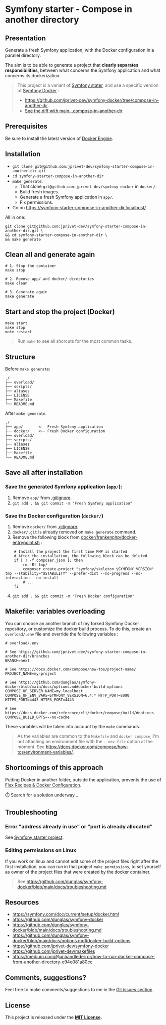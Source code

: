 # Symfony starter - Compose in another directory

## Presentation

Generate a fresh Symfony application, with the Docker configuration in a parallel directory.

The aim is to be able to generate a project that **clearly separates responsibilities**, between what concerns the Symfony application and what concerns its dockerization.

> This project is a variant of [Symfony stater](https://github.com/jprivet-dev/symfony-starter), and use a specific version of [Symfony Docker](https://github.com/dunglas/symfony-docker) : 
> - https://github.com/jprivet-dev/symfony-docker/tree/compose-in-another-dir.
> - [See the diff with main...compose-in-another-dir](https://github.com/jprivet-dev/symfony-docker/compare/main...jprivet-dev:symfony-docker:compose-in-another-dir)

## Prerequisites

Be sure to install the latest version of [Docker Engine](https://docs.docker.com/engine/install/).

## Installation
 
- `git clone git@github.com:jprivet-dev/symfony-starter-compose-in-another-dir.git`
- `cd symfony-starter-compose-in-another-dir`
- `make generate`:
  - That clone `git@github.com:jprivet-dev/symfony-docker` in `docker/`.
  - Build fresh images.
  - Generate a fresh Symfony application in `app/`.
  - Fix permissions.
- Go on https://symfony-starter-compose-in-another-dir.localhost/.

All in one:

```shell
git clone git@github.com:jprivet-dev/symfony-starter-compose-in-another-dir.git \
&& cd symfony-starter-compose-in-another-dir \
&& make generate
```

## Clean all and generate again

```shell
# 1. Stop the container
make stop

# 2. Remove app/ and docker/ directories
make clean

# 3. Generate again
make generate
```

## Start and stop the project (Docker)

```shell
make start
make stop
make restart
```

> Run `make` to see all shorcuts for the most common tasks.

## Structure

Before `make generate`:

```
./
├── overload/
├── scripts/
├── aliases
├── LICENSE
├── Makefile
└── README.md
```

After `make generate`:

```
./
├── app/       <-- Fresh Symfony application
├── docker/    <-- Fresh Docker configuration
├── overload/
├── scripts/
├── aliases
├── LICENSE
├── Makefile
└── README.md
```

## Save all after installation

### Save the generated Symfony application (`app/`):

1. Remove `app/` from [.gitignore](.gitignore).
2. `git add . && git commit -m "Fresh Symfony application"`

### Save the Docker configuration (`docker/`)

1. Remove `docker/` from [.gitignore](.gitignore).
2. `docker/.git` is already removed on `make generate` command.
3. Remove the following block from [docker/frankenphp/docker-entrypoint.sh](docker/frankenphp/docker-entrypoint.sh) :
```shell
	# Install the project the first time PHP is started
	# After the installation, the following block can be deleted
	if [ ! -f composer.json ]; then
		rm -Rf tmp/
		composer create-project "symfony/skeleton $SYMFONY_VERSION" tmp --stability="$STABILITY" --prefer-dist --no-progress --no-interaction --no-install
		# ...
	fi
```
4. `git add . && git commit -m "Fresh Docker configuration"`

## Makefile: variables overloading

You can choose an another branch of my forked Symfony Docker repository, or customize the docker build process. To do this, create an `overload/.env` file and override the following variables :

```dotenv
# overload/.env

# See https://github.com/jprivet-dev/symfony-starter-compose-in-another-dir/branches
BRANCH=next

# See https://docs.docker.com/compose/how-tos/project-name/
PROJECT_NAME=my-project

# See https://github.com/dunglas/symfony-docker/blob/main/docs/options.md#docker-build-options
COMPOSE_UP_SERVER_NAME=my.localhost
COMPOSE_UP_ENV_VARS=SYMFONY_VERSION=6.4.* HTTP_PORT=8000 HTTPS_PORT=4443 HTTP3_PORT=4443

# See https://docs.docker.com/reference/cli/docker/compose/build/#options
COMPOSE_BUILD_OPTS=--no-cache
```

These variables will be taken into account by the `make` commands.

> As the variables are common to the `Makefile` and `docker compose`, I'm not attaching an environment file with the `--env-file` option at the moment. See https://docs.docker.com/compose/how-tos/environment-variables/.

## Shortcomings of this approach

Putting Docker in another folder, outside the application, prevents the use of [Flex Recipes & Docker Configuration](https://symfony.com/doc/current/setup/docker.html#flex-recipes-docker-configuration).

⏱️ Search for a solution underway...

## Troubleshooting

### Error "address already in use" or "port is already allocated"

See [Symfony starter project](https://github.com/jprivet-dev/symfony-starter?tab=readme-ov-file#error-address-already-in-use-or-port-is-already-allocated).

### Editing permissions on Linux

If you work on linux and cannot edit some of the project files right after the first installation, you can run in that project `make permissions`, to set yourself as owner of the project files that were created by the docker container.

> See https://github.com/dunglas/symfony-docker/blob/main/docs/troubleshooting.md

## Resources

- https://symfony.com/doc/current/setup/docker.html
- https://github.com/dunglas/symfony-docker
- https://github.com/dunglas/symfony-docker/blob/main/docs/troubleshooting.md
- https://github.com/dunglas/symfony-docker/blob/main/docs/options.md#docker-build-options
- https://github.com/jprivet-dev/symfony-docker
- https://github.com/jprivet-dev/makefiles
- https://medium.com/@unhandlederror/how-to-run-docker-compose-from-another-directory-e94e081a80cc

## Comments, suggestions?

Feel free to make comments/suggestions to me in the [Git issues section](https://github.com/jprivet-dev/symfony-starter-compose-in-another-dir/issues).

## License

This project is released under the [**MIT License**](https://github.com/jprivet-dev/symfony-starter-compose-in-another-dir/blob/main/LICENSE).
